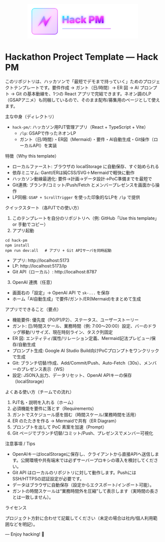 <p align="center">
  <img src="hack-pm/public/logo.svg" width="360" alt="Hack PM logo"/>
</p>

# Hackathon Project Template — Hack PM

このリポジトリは、ハッカソンで「最短でデモまで持っていく」ためのプロジェクトテンプレートです。要件作成 → ガント（日/時間）→ ER 図 → AI プロンプト → Git の基本動線を、1つの React アプリで完結できます。ネオン調のLP（GSAPアニメ）も同梱しているので、そのまま配布/募集用のページとして使えます。

主な中身（ディレクトリ）

- `hack-pm/`: ハッカソン用PJT管理アプリ（React + TypeScript + Vite）
  - `/lp`: GSAPで作ったネオンLP
  - ガント（日/時間）・ER図（Mermaid）・要件・AI自動生成・Git操作（ローカルAPI）を実装

特徴（Why this template）

- ローカルファースト: ブラウザの localStorage に自動保存、すぐ始められる
- 依存ミニマム: Gantt/ERは純CSS/SVG＋Mermaidで軽快に動作
- ハッカソン動線最適化: 要件→計画→データ設計→PoC準備までを最短で
- Git連携: ブランチ/コミット/Push/Fetch とメンバープレゼンスを画面から操作
- LP同梱: `GSAP + ScrollTrigger` を使った印象的なLPを `/lp` で提供

クイックスタート（各PJTでの使い方）

1) このテンプレートを自分のリポジトリへ（例: GitHub「Use this template」 or 手動でコピー）
2) アプリ起動

```
cd hack-pm
npm install
npm run dev:all   # アプリ + Git APIサーバを同時起動
```

- アプリ: http://localhost:5173
- LP: http://localhost:5173/lp
- Git API（ローカル）: http://localhost:8787

3) OpenAI 連携（任意）

- 画面右の「設定」→ OpenAI API で `sk-...` を保存
- ホーム「AI自動生成」で要件/ガント/ER(Mermaid)をまとめて生成

アプリでできること（要点）

- 機能要件: 優先度（P0/P1/P2）、ステータス、ユーザーストーリー
- ガント: 日/時間スケール、業務時間（例: 7:00〜20:00）設定、バーのドラッグ移動/リサイズ、現在時刻ライン、タスク列固定
- ER 図: エンティティ/属性/リレーション定義、Mermaid記法プレビュー/保存/自動生成
- プロンプト生成: Google AI Studio Build向けPoCプロンプトをワンクリックで生成
- Git: ブランチ切替/作成、Add/Commit/Push、Auto-Fetch（30s）、メンバーのプレゼンス表示（WS）
- 設定: JSON入出力、データリセット、OpenAI APIキーの保存（localStorage）

よくある使い方（チームでの流れ）

1. PJT名・説明を入れる（ホーム）
2. 必須機能を要件に落とす（Requirements）
3. ガントでスケジュール感を掴む（時間スケール/業務時間を活用）
4. ER のたたきを作る → Mermaidで共有（ER Diagram）
5. プロンプトを出して PoC 素案を加速（Prompt）
6. Git ページでブランチ切替/コミット/Push、プレゼンスでメンバー可視化

注意事項 / Tips

- OpenAIキーはlocalStorageに保存し、クライアントから直接APIへ送信します。公開環境や共有端末では必ずサーバープロキシの導入を検討してください。
- Git API はローカルのリポジトリに対して動作します。PushにはSSH/HTTPSの認証設定が必要です。
- データはブラウザに自動保存（設定からエクスポート/インポート可能）。
- ガントの時間スケールは“業務時間外を圧縮”して表示します（実時間の長さとは一致しません）。

ライセンス

プロジェクト方針に合わせて記載してください（未定の場合は社内/個人利用範囲などを明記）。

— Enjoy hacking! 🚀
